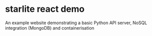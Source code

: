 # starlite react demo

An example website demonstrating a basic Python API server, NoSQL integration (MongoDB) and containerisation
